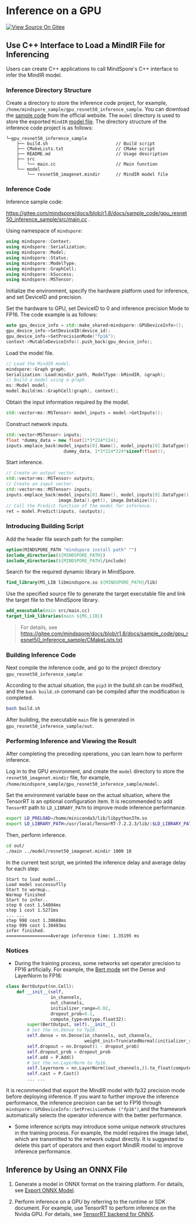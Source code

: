 # Inference on a GPU

[![View Source On Gitee](https://mindspore-website.obs.cn-north-4.myhuaweicloud.com/website-images/r1.8/resource/_static/logo_source_en.png)](https://gitee.com/mindspore/docs/blob/r1.8/tutorials/experts/source_en/infer/cpu_gpu_mindir.md)

## Use C++ Interface to Load a MindIR File for Inferencing

Users can create C++ applications to call MindSpore's C++ interface to infer the MindIR model.

### Inference Directory Structure

Create a directory to store the inference code project, for example, `/home/mindspore_sample/gpu_resnet50_inference_sample`. You can download the [sample code](https://gitee.com/mindspore/docs/tree/r1.8/docs/sample_code/gpu_resnet50_inference_sample) from the official website. The `model` directory is used to store the exported `MindIR` [model file](https://mindspore-website.obs.cn-north-4.myhuaweicloud.com/sample_resources/ascend310_resnet50_preprocess_sample/resnet50_imagenet.mindir). The directory structure of the inference code project is as follows:

```text
└─gpu_resnet50_inference_sample
    ├── build.sh                          // Build script
    ├── CMakeLists.txt                    // CMake script
    ├── README.md                         // Usage description
    ├── src
    │   └── main.cc                       // Main function
    └── model
        └── resnet50_imagenet.mindir      // MindIR model file
```

### Inference Code

Inference sample code:

<https://gitee.com/mindspore/docs/blob/r1.8/docs/sample_code/gpu_resnet50_inference_sample/src/main.cc> .

Using namespace of `mindspore`:

```c++
using mindspore::Context;
using mindspore::Serialization;
using mindspore::Model;
using mindspore::Status;
using mindspore::ModelType;
using mindspore::GraphCell;
using mindspore::kSuccess;
using mindspore::MSTensor;
```

Initialize the environment, specify the hardware platform used for inference, and set DeviceID and precision.

Set the hardware to GPU, set DeviceID to 0 and inference precision Mode to FP16. The code example is as follows:

```c++
auto gpu_device_info = std::make_shared<mindspore::GPUDeviceInfo>();
gpu_device_info->SetDeviceID(device_id);
gpu_device_info->SetPrecisionMode("fp16");
context->MutableDeviceInfo().push_back(gpu_device_info);
```

Load the model file.

```c++
// Load the MindIR model.
mindspore::Graph graph;
Serialization::Load(mindir_path, ModelType::kMindIR, &graph);
// Build a model using a graph.
ms::Model model;
model.Build(ms::GraphCell(graph), context);
```

Obtain the input information required by the model.

```c++
std::vector<ms::MSTensor> model_inputs = model->GetInputs();
```

Construct network inputs.

```c++
std::vector<MSTensor> inputs;
float *dummy_data = new float[1*3*224*224];
inputs.emplace_back(model_inputs[0].Name(), model_inputs[0].DataType(), model_inputs[0].Shape(),
                      dummy_data, 1*3*224*224*sizeof(float));
```

Start inference.

```c++
// Create an output vector.
std::vector<ms::MSTensor> outputs;
// Create an input vector.
std::vector<ms::MSTensor> inputs;
inputs.emplace_back(model_inputs[0].Name(), model_inputs[0].DataType(), model_inputs[0].Shape(),
                    image.Data().get(), image.DataSize());
// Call the Predict function of the model for inference.
ret = model.Predict(inputs, &outputs);
```

### Introducing Building Script

Add the header file search path for the compiler:

```cmake
option(MINDSPORE_PATH "mindspore install path" "")
include_directories(${MINDSPORE_PATH})
include_directories(${MINDSPORE_PATH}/include)
```

Search for the required dynamic library in MindSpore.

```cmake
find_library(MS_LIB libmindspore.so ${MINDSPORE_PATH}/lib)
```

Use the specified source file to generate the target executable file and link the target file to the MindSpore library.

```cmake
add_executable(main src/main.cc)
target_link_libraries(main ${MS_LIB})
```

>For details, see
><https://gitee.com/mindspore/docs/blob/r1.8/docs/sample_code/gpu_resnet50_inference_sample/CMakeLists.txt>

### Building Inference Code

Next compile the inference code, and go to the project directory `gpu_resnet50_inference_sample`:

According to the actual situation, the `pip3` in the build.sh can be modified, and the `bash build.sh` command can be compiled after the modification is completed.

```bash
bash build.sh
```

After building, the executable `main` file is generated in `gpu_resnet50_inference_sample/out`.

### Performing Inference and Viewing the Result

After completing the preceding operations, you can learn how to perform inference.

Log in to the GPU environment, and create the `model` directory to store the `resnet50_imagenet.mindir` file, for example, `/home/mindspore_sample/gpu_resnet50_inference_sample/model`.

Set the environment variable base on the actual situation, where the TensorRT is an optional configuration item. It is recommended to add `TensorRT` path to `LD_LIBRARY_PATH` to improve mode inference performance.

```bash
export LD_PRELOAD=/home/miniconda3/lib/libpython37m.so
export LD_LIBRARY_PATH=/usr/local/TensorRT-7.2.2.3/lib/:$LD_LIBRARY_PATH
```

Then, perform inference.

```bash
cd out/
./main ../model/resnet50_imagenet.mindir 1000 10
```

In the current test script, we printed the inference delay and average delay for each step:

```text
Start to load model..
Load model successuflly
Start to warmup..
Warmup finished
Start to infer..
step 0 cost 1.54004ms
step 1 cost 1.5271ms
... ...
step 998 cost 1.30688ms
step 999 cost 1.30493ms
infer finished.
=================Average inference time: 1.35195 ms
```

### Notices

- During the training process, some networks set operator precision to FP16 artificially. For example, the [Bert mode](https://gitee.com/mindspore/models/blob/r1.8/official/nlp/bert/src/bert_model.py) set the Dense and LayerNorm to FP16:

```python
class BertOutput(nn.Cell):
    def __init__(self,
                 in_channels,
                 out_channels,
                 initializer_range=0.02,
                 dropout_prob=0.1,
                 compute_type=mstype.float32):
        super(BertOutput, self).__init__()
        # Set the nn.Dense to fp16.
        self.dense = nn.Dense(in_channels, out_channels,
                              weight_init=TruncatedNormal(initializer_range)).to_float(compute_type)
        self.dropout = nn.Dropout(1 - dropout_prob)
        self.dropout_prob = dropout_prob
        self.add = P.Add()
        # Set the nn.LayerNorm to fp16.
        self.layernorm = nn.LayerNorm((out_channels,)).to_float(compute_type)
        self.cast = P.Cast()
        ... ...
```

It is recommended that export the MindIR model with fp32 precision mode before deploying inference. If you want to further improve the inference performance, the inference precision can be set to FP16 through `mindspore::GPUDeviceInfo::SetPrecisionMode ("fp16")`,and the framework automatically selects the operator inference with the better performance.

- Some inference scripts may introduce some unique network structures in the training process. For example, the model requires the image label, which are transmitted to the network output directly. It is suggested to delete this part of operators and then export MindIR model to improve inference performance.

## Inference by Using an ONNX File

1. Generate a model in ONNX format on the training platform. For details, see [Export ONNX Model](https://www.mindspore.cn/tutorials/en/r1.8/advanced/train/save.html#export-onnx-model).

2. Perform inference on a GPU by referring to the runtime or SDK document. For example, use TensorRT to perform inference on the Nvidia GPU. For details, see [TensorRT backend for ONNX](https://github.com/onnx/onnx-tensorrt).
